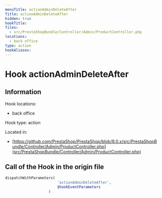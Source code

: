 ```yaml
---
menuTitle: actionAdminDeleteAfter
Title: actionAdminDeleteAfter
hidden: true
hookTitle: 
files:
  - src/PrestaShopBundle/Controller/Admin/ProductController.php
locations:
  - back office
type: action
hookAliases:
---
```


# Hook actionAdminDeleteAfter

## Information

Hook locations: 
  - back office

Hook type: action

Located in: 
  - [https://github.com/PrestaShop/PrestaShop/blob/8.0.x/src/PrestaShopBundle/Controller/Admin/ProductController.php](src/PrestaShopBundle/Controller/Admin/ProductController.php)

## Call of the Hook in the origin file

```php
dispatchWithParameters(
                        'actionAdminDeleteAfter',
                        $hookEventParameters
                    )
```
